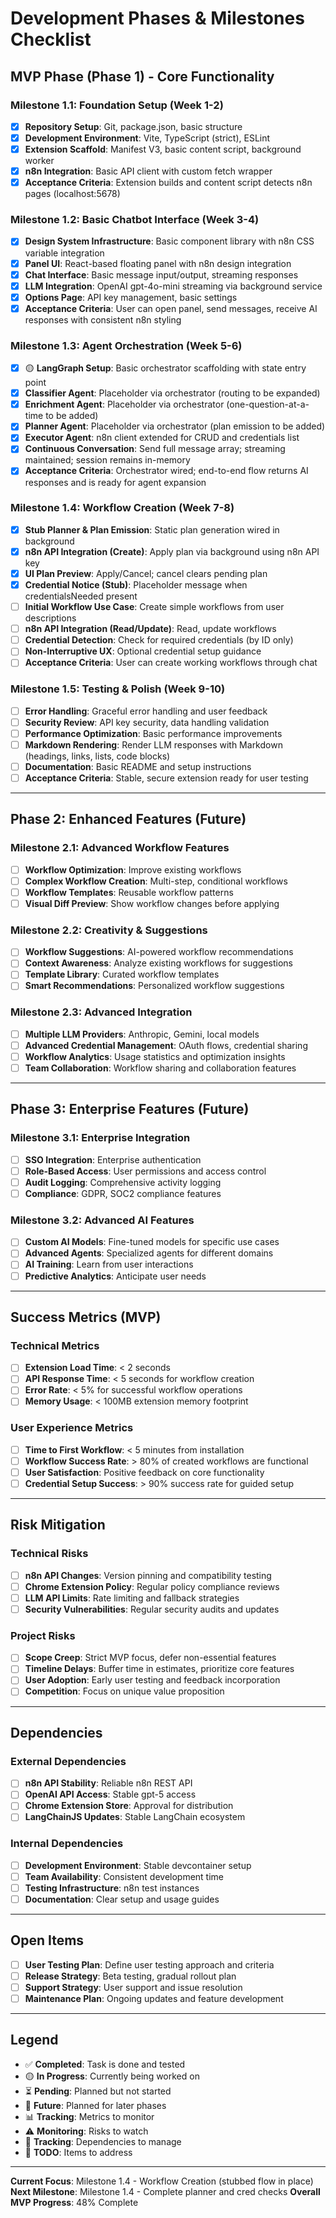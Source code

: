 # Development Phases & Milestones Checklist

## MVP Phase (Phase 1) - Core Functionality

### Milestone 1.1: Foundation Setup (Week 1-2)
- [x] **Repository Setup**: Git, package.json, basic structure
- [x] **Development Environment**: Vite, TypeScript (strict), ESLint
- [x] **Extension Scaffold**: Manifest V3, basic content script, background worker
- [x] **n8n Integration**: Basic API client with custom fetch wrapper
- [x] **Acceptance Criteria**: Extension builds and content script detects n8n pages (localhost:5678)

### Milestone 1.2: Basic Chatbot Interface (Week 3-4)
- [x] **Design System Infrastructure**: Basic component library with n8n CSS variable integration
- [x] **Panel UI**: React-based floating panel with n8n design integration
- [x] **Chat Interface**: Basic message input/output, streaming responses
- [x] **LLM Integration**: OpenAI gpt-4o-mini streaming via background service
- [x] **Options Page**: API key management, basic settings
- [x] **Acceptance Criteria**: User can open panel, send messages, receive AI responses with consistent n8n styling

### Milestone 1.3: Agent Orchestration (Week 5-6)
- [x] 🟡 **LangGraph Setup**: Basic orchestrator scaffolding with state entry point
- [x] **Classifier Agent**: Placeholder via orchestrator (routing to be expanded)
- [x] **Enrichment Agent**: Placeholder via orchestrator (one-question-at-a-time to be added)
- [x] **Planner Agent**: Placeholder via orchestrator (plan emission to be added)
- [x] **Executor Agent**: n8n client extended for CRUD and credentials list
- [x] **Continuous Conversation**: Send full message array; streaming maintained; session remains in-memory
- [x] **Acceptance Criteria**: Orchestrator wired; end-to-end flow returns AI responses and is ready for agent expansion

### Milestone 1.4: Workflow Creation (Week 7-8)
- [x] **Stub Planner & Plan Emission**: Static plan generation wired in background
- [x] **n8n API Integration (Create)**: Apply plan via background using n8n API key
- [x] **UI Plan Preview**: Apply/Cancel; cancel clears pending plan
- [x] **Credential Notice (Stub)**: Placeholder message when credentialsNeeded present
- [ ] **Initial Workflow Use Case**: Create simple workflows from user descriptions
- [ ] **n8n API Integration (Read/Update)**: Read, update workflows
- [ ] **Credential Detection**: Check for required credentials (by ID only)
- [ ] **Non-Interruptive UX**: Optional credential setup guidance
- [ ] **Acceptance Criteria**: User can create working workflows through chat

### Milestone 1.5: Testing & Polish (Week 9-10)
- [ ] **Error Handling**: Graceful error handling and user feedback
- [ ] **Security Review**: API key security, data handling validation
- [ ] **Performance Optimization**: Basic performance improvements
- [ ] **Markdown Rendering**: Render LLM responses with Markdown (headings, links, lists, code blocks)
- [ ] **Documentation**: Basic README and setup instructions
- [ ] **Acceptance Criteria**: Stable, secure extension ready for user testing

---

## Phase 2: Enhanced Features (Future)

### Milestone 2.1: Advanced Workflow Features
- [ ] **Workflow Optimization**: Improve existing workflows
- [ ] **Complex Workflow Creation**: Multi-step, conditional workflows
- [ ] **Workflow Templates**: Reusable workflow patterns
- [ ] **Visual Diff Preview**: Show workflow changes before applying

### Milestone 2.2: Creativity & Suggestions
- [ ] **Workflow Suggestions**: AI-powered workflow recommendations
- [ ] **Context Awareness**: Analyze existing workflows for suggestions
- [ ] **Template Library**: Curated workflow templates
- [ ] **Smart Recommendations**: Personalized workflow suggestions

### Milestone 2.3: Advanced Integration
- [ ] **Multiple LLM Providers**: Anthropic, Gemini, local models
- [ ] **Advanced Credential Management**: OAuth flows, credential sharing
- [ ] **Workflow Analytics**: Usage statistics and optimization insights
- [ ] **Team Collaboration**: Workflow sharing and collaboration features

---

## Phase 3: Enterprise Features (Future)

### Milestone 3.1: Enterprise Integration
- [ ] **SSO Integration**: Enterprise authentication
- [ ] **Role-Based Access**: User permissions and access control
- [ ] **Audit Logging**: Comprehensive activity logging
- [ ] **Compliance**: GDPR, SOC2 compliance features

### Milestone 3.2: Advanced AI Features
- [ ] **Custom AI Models**: Fine-tuned models for specific use cases
- [ ] **Advanced Agents**: Specialized agents for different domains
- [ ] **AI Training**: Learn from user interactions
- [ ] **Predictive Analytics**: Anticipate user needs

---

## Success Metrics (MVP)

### Technical Metrics
- [ ] **Extension Load Time**: < 2 seconds
- [ ] **API Response Time**: < 5 seconds for workflow creation
- [ ] **Error Rate**: < 5% for successful workflow operations
- [ ] **Memory Usage**: < 100MB extension memory footprint

### User Experience Metrics
- [ ] **Time to First Workflow**: < 5 minutes from installation
- [ ] **Workflow Success Rate**: > 80% of created workflows are functional
- [ ] **User Satisfaction**: Positive feedback on core functionality
- [ ] **Credential Setup Success**: > 90% success rate for guided setup

---

## Risk Mitigation

### Technical Risks
- [ ] **n8n API Changes**: Version pinning and compatibility testing
- [ ] **Chrome Extension Policy**: Regular policy compliance reviews
- [ ] **LLM API Limits**: Rate limiting and fallback strategies
- [ ] **Security Vulnerabilities**: Regular security audits and updates

### Project Risks
- [ ] **Scope Creep**: Strict MVP focus, defer non-essential features
- [ ] **Timeline Delays**: Buffer time in estimates, prioritize core features
- [ ] **User Adoption**: Early user testing and feedback incorporation
- [ ] **Competition**: Focus on unique value proposition

---

## Dependencies

### External Dependencies
- [ ] **n8n API Stability**: Reliable n8n REST API
- [ ] **OpenAI API Access**: Stable gpt-5 access
- [ ] **Chrome Extension Store**: Approval for distribution
- [ ] **LangChainJS Updates**: Stable LangChain ecosystem

### Internal Dependencies
- [ ] **Development Environment**: Stable devcontainer setup
- [ ] **Team Availability**: Consistent development time
- [ ] **Testing Infrastructure**: n8n test instances
- [ ] **Documentation**: Clear setup and usage guides

---

## Open Items
- [ ] **User Testing Plan**: Define user testing approach and criteria
- [ ] **Release Strategy**: Beta testing, gradual rollout plan
- [ ] **Support Strategy**: User support and issue resolution
- [ ] **Maintenance Plan**: Ongoing updates and feature development

---

## Legend
- ✅ **Completed**: Task is done and tested
- 🟡 **In Progress**: Currently being worked on
- ⏳ **Pending**: Planned but not started
- 🔮 **Future**: Planned for later phases
- 📊 **Tracking**: Metrics to monitor
- ⚠️ **Monitoring**: Risks to watch
- 🔗 **Tracking**: Dependencies to manage
- 📝 **TODO**: Items to address

---

**Current Focus**: Milestone 1.4 - Workflow Creation (stubbed flow in place)
**Next Milestone**: Milestone 1.4 - Complete planner and cred checks
**Overall MVP Progress**: 48% Complete
